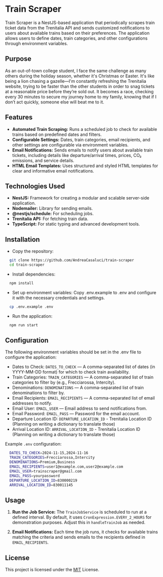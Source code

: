 
# Train Scraper
Train Scraper is a NestJS-based application that periodically scrapes train ticket data from the Trenitalia API and sends customized notifications to users about available trains based on their preferences. The application allows users to define dates, train categories, and other configurations through environment variables.

## Purpose
As an out-of-town college student, I face the same challenge as many others during the holiday season, whether it's Christmas or Easter. It's like being a lion chasing a gazelle—I'm constantly refreshing the Trenitalia website, trying to be faster than the other students in order to snag tickets at a reasonable price before they’re sold out. It becomes a race, checking every 30 minutes to secure my journey home to my family, knowing that if I don’t act quickly, someone else will beat me to it.


## Features

- **Automated Train Scraping:** Runs a scheduled job to check for available trains based on predefined dates and filters.
- **Configurable Settings:** Dates, train categories, email recipients, and other settings are configurable via environment variables.
- **Email Notifications:** Sends emails to notify users about available train tickets, including details like departure/arrival times, prices, CO₂ emissions, and service details.
- **HTML Email Templates:** Uses structured and styled HTML templates for clear and informative email notifications.

## Technologies Used
- **NestJS:** Framework for creating a modular and scalable server-side application.
- **Nodemailer:** Library for sending emails.
- **@nestjs/schedule:** For scheduling jobs.
- **Trenitalia API:** For fetching train data.
- **TypeScript:** For static typing and advanced development tools.
## Installation

- Copy the repository:

```bash
  git clone https://github.com/AndreaCasaluci/train-scraper
  cd train-scraper
```
- Install dependencies:

```bash
  npm install
```
- Set up environment variables: Copy .env.example to .env and configure it with the necessary credentials and settings.

```bash
  cp .env.example .env
```
- Run the application:

```bash
  npm run start
```


## Configuration
The following environment variables should be set in the .env file to configure the application:

- Dates to Check: `DATES_TO_CHECK` — A comma-separated list of dates (in YYYY-MM-DD format) for which to check train availability.
- Train Categories: `TRAIN_CATEGORIES` — A comma-separated list of train categories to filter by (e.g., Frecciarossa, Intercity).
- Denominations: `DENOMINATIONS` — A comma-separated list of train denominations to filter by.
- Email Recipients: `EMAIL_RECIPIENTS` — A comma-separated list of email addresses to notify.
- Email User: `EMAIL_USER` — Email address to send notifications from.
- Email Password: `EMAIL_PASS` — Password for the email account.
- Departure Location ID: `DEPARTURE_LOCATION_ID` - Trenitalia Location ID (Planning on writing a dictionary to translate those)
- Arrival Location ID: `ARRIVAL_LOCATION_ID` - Trenitalia Location ID (Planning on writing a dictionary to translate those)

Example `.env` configuration:
```bash
  DATES_TO_CHECK=2024-11-15,2024-11-16
  TRAIN_CATEGORIES=Frecciarossa,Intercity
  DENOMINATIONS=Premium,Business
  EMAIL_RECIPIENTS=user1@example.com,user2@example.com
  EMAIL_USER=trainscraper@gmail.com
  EMAIL_PASS=yourpassword
  DEPARTURE_LOCATION_ID=830000219
  ARRIVAL_LOCATION_ID=830011145
```
## Usage

1. **Run the Job Service:** The `TrainJobService` is scheduled to run at a defined interval. By default, it uses `CronExpression.EVERY_2_HOURS` for demonstration purposes. Adjust this in `handleTrainJob` as needed.

2. **Email Notifications:** Each time the job runs, it checks for available trains matching the criteria and sends emails to the recipients defined in `EMAIL_RECIPIENTS`.


## License

This project is licensed under the [MIT](https://choosealicense.com/licenses/mit/) License.

